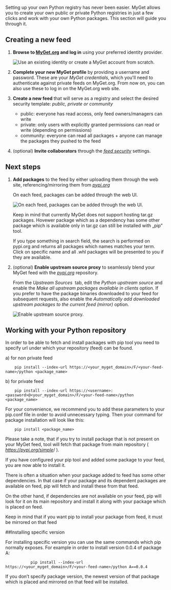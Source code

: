 ﻿Setting up your own Python registry has never been easier. MyGet allows you to create your own public or private Python registries in just a few clicks and work with your own Python packages. This section will guide you through it.

## Creating a new feed

1. **Browse to [MyGet.org][1] and log in** using your preferred identity provider.

	![Use an existing identity or create a MyGet account from scratch.](/docs/walkthrough/Images/authenticate.png)

2. **Complete your new MyGet profile** by providing a username and password. These are your *MyGet credentials*, which you'll need to authenticate against private feeds on MyGet.org. From now on, you can also use these to log in on the MyGet.org web site.

3. **Create a new feed** that will serve as a registry and select the desired security template: *public, private or community*

	* public: everyone has read access, only feed owners/managers can write
	* private: only users with explicitly granted permissions can read or write (depending on permissions)
	* community: everyone can read all packages + anyone can manage the packages they pushed to the feed

4. (optional) **Invite collaborators** through the *[feed security][2]* settings.

## Next steps

1. **Add packages** to the feed by either uploading them through the web site, referencing/mirroring them from *<a href="https://pypi.org" target="_blank" rel="noopener">pypi.org</a>*

	On each feed, packages can be added through the web UI.

	![On each feed, packages can be added through the web UI.](/docs/walkthrough/Images/python-package-web-ui.png)

	Keep in mind that currently MyGet does not support hosting tar.gz packages. Hovewer package which as a dependency has some other package which is available only in tar.gz can still be installed with „pip” tool. 

	If you type something in search field, the search is performed on pypi.org and returns all packages which names matches your term. Click on specific name and all .whl packages will be presented to you if they are available.

2. (optional) **Enable upstream source proxy** to seamlessly blend your MyGet feed with the *<a href="https://pypi.org" target="_blank" rel="noopener">pypi.org</a>* repository.

	From the *Upstream Sources*  tab, edit the *Python upstream source* and enable the *Make all upstream packages available in clients* option. If you prefer to have the package binaries downloaded to your feed for subsequent requests, also enable the *Automatically add downloaded upstream packages to the current feed (mirror)* option.

	![Enable upstream source proxy.](/docs/walkthrough/Images/enable-upstream-source-proxy.png)


## Working with your Python repository

In order to be able to fetch and install packages with pip tool you need to specify url under which your repository (feed) can be found.

a) for non private feed

		pip install --index-url https://<your_myget_domain>/F/<your-feed-name>/python <package_name>

b) for private feed

		pip install --index-url https://<username>:<password>@<your_myget_domain>/F/<your-feed-name>/python   <package_name>

For your convenience, we recommend you to add these parameters to your pip.conf file in order to avoid unnecessary typing. Then your command for package installation will look like this:

		pip install <package_name> 

Please take a note, that if you try to install package that is not present on your MyGet feed, tool will fetch that package from main repository ( *<a href="https://pypi.org/simple" target="_blank" rel="noopener">https://pypi.org/simple</a>*/ ). 

If you have configured your pip tool and added some package to your feed, you are now able to install it.

There is often a situation  when your package added to feed has some other dependencies. In that case if your package and its dependent packages are available on feed, pip will fetch and install these from that feed.

On the other hand, if dependencies are not available on your feed, pip will look for it on its main repository and install it along with your package which is placed on feed.

Keep in mind that if you want pip to install your package from  feed, it must be mirrored on that feed

##Installing specific version

For installing specific version you can use the same commands which pip normally exposes. For example in order to install version 0.0.4 of package A:

               pip install --index-url https://<your_myget_domain>/F/<your-feed-name>/python A==0.0.4

If you don’t specify package version, the newest version of that package which is placed and mirrored on that feed will be installed.

[1]: https://www.myget.org
[2]: https://docs.myget.org/docs/reference/security#Inviting_other_users_to_your_feed
[3]: https://pypi.org
